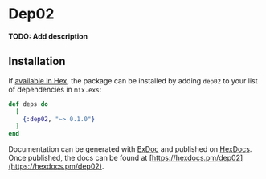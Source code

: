 # Dep02

**TODO: Add description**

## Installation

If [available in Hex](https://hex.pm/docs/publish), the package can be installed
by adding `dep02` to your list of dependencies in `mix.exs`:

```elixir
def deps do
  [
    {:dep02, "~> 0.1.0"}
  ]
end
```

Documentation can be generated with [ExDoc](https://github.com/elixir-lang/ex_doc)
and published on [HexDocs](https://hexdocs.pm). Once published, the docs can
be found at [https://hexdocs.pm/dep02](https://hexdocs.pm/dep02).


